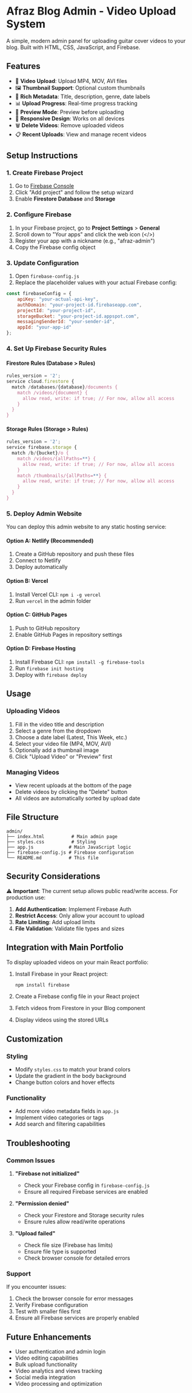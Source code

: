 # Afraz Blog Admin - Video Upload System

A simple, modern admin panel for uploading guitar cover videos to your blog. Built with HTML, CSS, JavaScript, and Firebase.

## Features

- 🎸 **Video Upload**: Upload MP4, MOV, AVI files
- 🖼️ **Thumbnail Support**: Optional custom thumbnails
- 📝 **Rich Metadata**: Title, description, genre, date labels
- 📊 **Upload Progress**: Real-time progress tracking
- 👀 **Preview Mode**: Preview before uploading
- 📱 **Responsive Design**: Works on all devices
- 🗑️ **Delete Videos**: Remove uploaded videos
- 📋 **Recent Uploads**: View and manage recent videos

## Setup Instructions

### 1. Create Firebase Project

1. Go to [Firebase Console](https://console.firebase.google.com/)
2. Click "Add project" and follow the setup wizard
3. Enable **Firestore Database** and **Storage**

### 2. Configure Firebase

1. In your Firebase project, go to **Project Settings** > **General**
2. Scroll down to "Your apps" and click the web icon (</>)
3. Register your app with a nickname (e.g., "afraz-admin")
4. Copy the Firebase config object

### 3. Update Configuration

1. Open `firebase-config.js`
2. Replace the placeholder values with your actual Firebase config:

```javascript
const firebaseConfig = {
    apiKey: "your-actual-api-key",
    authDomain: "your-project-id.firebaseapp.com",
    projectId: "your-project-id",
    storageBucket: "your-project-id.appspot.com",
    messagingSenderId: "your-sender-id",
    appId: "your-app-id"
};
```

### 4. Set Up Firebase Security Rules

#### Firestore Rules (Database > Rules)
```javascript
rules_version = '2';
service cloud.firestore {
  match /databases/{database}/documents {
    match /videos/{document} {
      allow read, write: if true; // For now, allow all access
    }
  }
}
```

#### Storage Rules (Storage > Rules)
```javascript
rules_version = '2';
service firebase.storage {
  match /b/{bucket}/o {
    match /videos/{allPaths=**} {
      allow read, write: if true; // For now, allow all access
    }
    match /thumbnails/{allPaths=**} {
      allow read, write: if true; // For now, allow all access
    }
  }
}
```

### 5. Deploy Admin Website

You can deploy this admin website to any static hosting service:

#### Option A: Netlify (Recommended)
1. Create a GitHub repository and push these files
2. Connect to Netlify
3. Deploy automatically

#### Option B: Vercel
1. Install Vercel CLI: `npm i -g vercel`
2. Run `vercel` in the admin folder

#### Option C: GitHub Pages
1. Push to GitHub repository
2. Enable GitHub Pages in repository settings

#### Option D: Firebase Hosting
1. Install Firebase CLI: `npm install -g firebase-tools`
2. Run `firebase init hosting`
3. Deploy with `firebase deploy`

## Usage

### Uploading Videos

1. Fill in the video title and description
2. Select a genre from the dropdown
3. Choose a date label (Latest, This Week, etc.)
4. Select your video file (MP4, MOV, AVI)
5. Optionally add a thumbnail image
6. Click "Upload Video" or "Preview" first

### Managing Videos

- View recent uploads at the bottom of the page
- Delete videos by clicking the "Delete" button
- All videos are automatically sorted by upload date

## File Structure

```
admin/
├── index.html          # Main admin page
├── styles.css          # Styling
├── app.js             # Main JavaScript logic
├── firebase-config.js # Firebase configuration
└── README.md          # This file
```

## Security Considerations

⚠️ **Important**: The current setup allows public read/write access. For production use:

1. **Add Authentication**: Implement Firebase Auth
2. **Restrict Access**: Only allow your account to upload
3. **Rate Limiting**: Add upload limits
4. **File Validation**: Validate file types and sizes

## Integration with Main Portfolio

To display uploaded videos on your main React portfolio:

1. Install Firebase in your React project:
   ```bash
   npm install firebase
   ```

2. Create a Firebase config file in your React project
3. Fetch videos from Firestore in your Blog component
4. Display videos using the stored URLs

## Customization

### Styling
- Modify `styles.css` to match your brand colors
- Update the gradient in the body background
- Change button colors and hover effects

### Functionality
- Add more video metadata fields in `app.js`
- Implement video categories or tags
- Add search and filtering capabilities

## Troubleshooting

### Common Issues

1. **"Firebase not initialized"**
   - Check your Firebase config in `firebase-config.js`
   - Ensure all required Firebase services are enabled

2. **"Permission denied"**
   - Check your Firestore and Storage security rules
   - Ensure rules allow read/write operations

3. **"Upload failed"**
   - Check file size (Firebase has limits)
   - Ensure file type is supported
   - Check browser console for detailed errors

### Support

If you encounter issues:
1. Check the browser console for error messages
2. Verify Firebase configuration
3. Test with smaller files first
4. Ensure all Firebase services are properly enabled

## Future Enhancements

- User authentication and admin login
- Video editing capabilities
- Bulk upload functionality
- Video analytics and views tracking
- Social media integration
- Video processing and optimization 